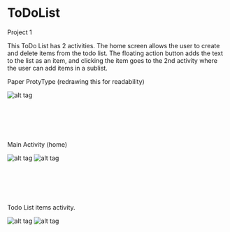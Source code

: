 # ToDoList
Project 1


This ToDo List has 2 activities.  The home screen allows the user to create and delete items from the todo list.  The floating action button adds the text to the list as an item, and clicking the item goes to the 2nd activity where the user can add items in a sublist.


Paper ProtyType (redrawing this for readability)

![alt tag](https://cloud.githubusercontent.com/assets/16617555/13549908/776967b4-e2c5-11e5-8a68-da9d08ce65ab.jpg)

<br><br>
<br><br>

Main Activity (home)

![alt tag](https://cloud.githubusercontent.com/assets/16617555/13550148/c0b8768e-e2cb-11e5-9116-29559def3c30.jpg)  ![alt tag](https://cloud.githubusercontent.com/assets/16617555/13550149/c0b99528-e2cb-11e5-95dd-b51e7e568832.jpg)


<br><br>
<br><br>

Todo List items activity.


![alt tag](https://cloud.githubusercontent.com/assets/16617555/13550151/c6d454e8-e2cb-11e5-8476-f7474eb870ca.png)   ![alt tag](https://cloud.githubusercontent.com/assets/16617555/13550152/c91add62-e2cb-11e5-8093-40d9722b6cc8.jpg)





